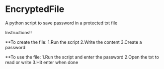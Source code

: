 # EncryptedFile
A python script to save password in a protected txt file

Instructions!!

**To create the file:
1.Run the script
2.Write the content
3.Create a password

**To use the file:
1.Run the script and enter the password
2.Open the txt to read or write
3.Hit enter when done


